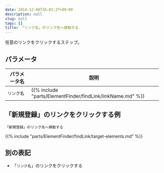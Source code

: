 ```yaml
---
date: 2014-12-08T16:01:27+09:00
description: null
slug: null
tags: []
title: 「リンク名」のリンク先へ移動する
---
```


任意のリンクをクリックするステップ。


## パラメータ

パラメータ名 | 説明
------|---------
`リンク名` | {{% include "parts/ElementFinder/findLink/linkName.md" %}}


## 「新規登録」のリンクをクリックする例

```
「新規登録」のリンク先へ移動する
```

{{% include "parts/ElementFinder/findLink/target-elements.md" %}}

## 別の表記

* 「`リンク名`」のリンクをクリックする
